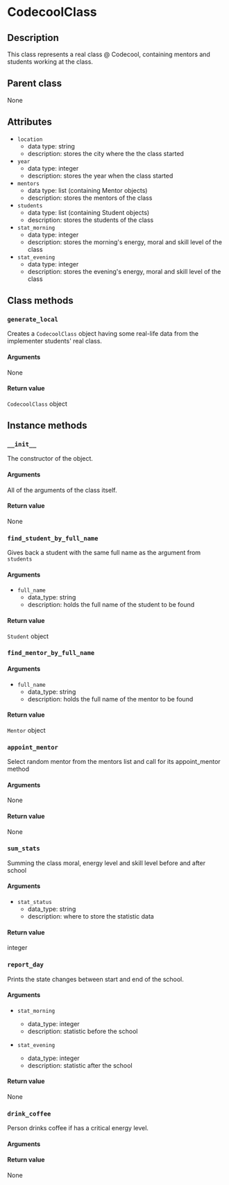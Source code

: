 # CodecoolClass

## Description
This class represents a real class @ Codecool, containing mentors and students working at the class.

## Parent class
None

## Attributes

* ```location```
  * data type: string
  * description: stores the city where the the class started
* ```year```
  * data type: integer
  * description: stores the year when the class started
* ```mentors```
   * data type: list (containing Mentor objects)
   * description: stores the mentors of the class
* ```students```
  * data type: list (containing Student objects)
  * description: stores the students of the class
* ```stat_morning```
  * data type: integer
  * description: stores the morning's energy, moral and skill level of the class
* ```stat_evening```
  * data type: integer
  * description: stores the evening's energy, moral and skill level of the class  

## Class methods

### ```generate_local```

Creates a ```CodecoolClass``` object having some real-life data from the implementer students' real class.

#### Arguments
None

#### Return value

```CodecoolClass``` object

## Instance methods

### ```__init__```
The constructor of the object.

#### Arguments

All of the arguments of the class itself.

#### Return value
None

### ```find_student_by_full_name```

Gives back a student with the same full name as the argument from ```students```
#### Arguments
* ```full_name```
  * data_type: string
  * description: holds the full name of the student to be found

#### Return value
```Student``` object

### ```find_mentor_by_full_name```

#### Arguments
* ```full_name```
  * data_type: string
  * description: holds the full name of the mentor to be found

#### Return value
```Mentor``` object

### ```appoint_mentor```
Select random mentor from the mentors list
and call for its appoint_mentor method

#### Arguments
None

#### Return value
None

### ```sum_stats```
Summing the class moral, energy level and skill level before and after school

#### Arguments
* ```stat_status```
  * data_type: string
  * description: where to store the statistic data


#### Return value
integer

### ```report_day```
Prints the state changes between start and end of the school.

#### Arguments
* ```stat_morning```
  * data_type: integer
  * description: statistic before the school

* ```stat_evening```
  * data_type: integer
  * description: statistic after the school

#### Return value
None

### ```drink_coffee```
Person drinks coffee if has a critical energy level.

#### Arguments


#### Return value
None
